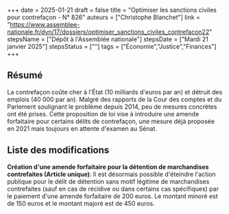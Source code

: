 +++
date = 2025-01-21
draft = false
title = "Optimiser les sanctions civiles pour contrefaçon - N° 826"
auteurs = ["Christophe Blanchet"]
link = "https://www.assemblee-nationale.fr/dyn/17/dossiers/optimiser_sanctions_civiles_contrefacon22"
stepsName = ["Dépôt à l'Assemblée nationale"]
stepsDate = ["Mardi 21 janvier 2025"]
stepsStatus = [""]
tags = ["Économie","Justice","Finances"]
+++

## Résumé

La contrefaçon coûte cher à l'État (10 milliards d'euros par an) et détruit des emplois (40 000 par an). Malgré des rapports de la Cour des comptes et du Parlement soulignant le problème depuis 2014, peu de mesures concrètes ont été prises. Cette proposition de loi vise à introduire une amende forfaitaire pour certains délits de contrefaçon, une mesure déjà proposée en 2021 mais toujours en attente d'examen au Sénat.

## Liste des modifications

**Création d'une amende forfaitaire pour la détention de marchandises contrefaites (Article unique)**: Il est désormais possible d'éteindre l'action publique pour le délit de détention sans motif légitime de marchandises contrefaites (sauf en cas de récidive ou dans certains cas spécifiques) par le paiement d'une amende forfaitaire de 200 euros. Le montant minoré est de 150 euros et le montant majoré est de 450 euros.
